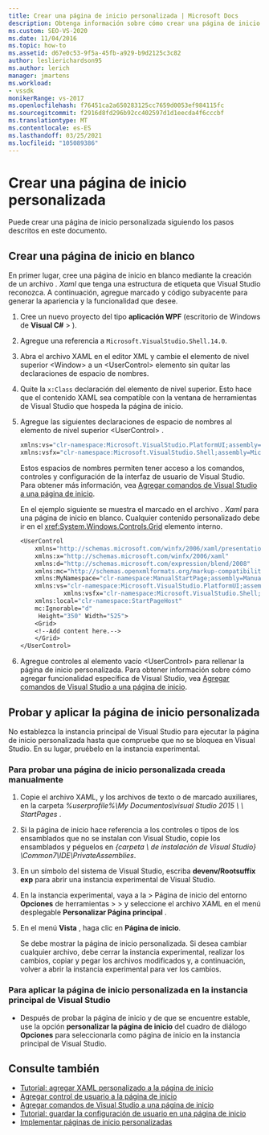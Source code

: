 ```yaml
---
title: Crear una página de inicio personalizada | Microsoft Docs
description: Obtenga información sobre cómo crear una página de inicio personalizada. Comience con una página de inicio en blanco, agregue controles al elemento UserControl vacío y, a continuación, pruebe la página.
ms.custom: SEO-VS-2020
ms.date: 11/04/2016
ms.topic: how-to
ms.assetid: d67e0c53-9f5a-45fb-a929-b9d2125c3c82
author: leslierichardson95
ms.author: lerich
manager: jmartens
ms.workload:
- vssdk
monikerRange: vs-2017
ms.openlocfilehash: f76451ca2a650283125cc7659d0053ef984115fc
ms.sourcegitcommit: f2916d8fd296b92cc402597d1d1eecda4f6cccbf
ms.translationtype: MT
ms.contentlocale: es-ES
ms.lasthandoff: 03/25/2021
ms.locfileid: "105089386"
---
```

# <a name="creating-a-custom-start-page"></a>Crear una página de inicio personalizada

Puede crear una página de inicio personalizada siguiendo los pasos descritos en este documento.

## <a name="create-a-blank-start-page"></a>Crear una página de inicio en blanco

En primer lugar, cree una página de inicio en blanco mediante la creación de un archivo *. Xaml* que tenga una estructura de etiqueta que Visual Studio reconozca. A continuación, agregue marcado y código subyacente para generar la apariencia y la funcionalidad que desee.

1. Cree un nuevo proyecto del tipo **aplicación WPF** (escritorio de Windows de **Visual C#**  >  ).

2. Agregue una referencia a `Microsoft.VisualStudio.Shell.14.0`.

3. Abra el archivo XAML en el editor XML y cambie el elemento de nivel superior \<Window> a un \<UserControl> elemento sin quitar las declaraciones de espacio de nombres.

4. Quite la `x:Class` declaración del elemento de nivel superior. Esto hace que el contenido XAML sea compatible con la ventana de herramientas de Visual Studio que hospeda la página de inicio.

5. Agregue las siguientes declaraciones de espacio de nombres al elemento de nivel superior \<UserControl> .

    ```vb
    xmlns:vs="clr-namespace:Microsoft.VisualStudio.PlatformUI;assembly=Microsoft.VisualStudio.Shell.14.0"
    xmlns:vsfx="clr-namespace:Microsoft.VisualStudio.Shell;assembly=Microsoft.VisualStudio.Shell.14.0"
    ```

     Estos espacios de nombres permiten tener acceso a los comandos, controles y configuración de la interfaz de usuario de Visual Studio. Para obtener más información, vea [Agregar comandos de Visual Studio a una página de inicio](../extensibility/adding-visual-studio-commands-to-a-start-page.md).

     En el ejemplo siguiente se muestra el marcado en el archivo *. Xaml* para una página de inicio en blanco. Cualquier contenido personalizado debe ir en el <xref:System.Windows.Controls.Grid> elemento interno.

    ```vb
    <UserControl
        xmlns="http://schemas.microsoft.com/winfx/2006/xaml/presentation"
        xmlns:x="http://schemas.microsoft.com/winfx/2006/xaml"
        xmlns:d="http://schemas.microsoft.com/expression/blend/2008"
        xmlns:mc="http://schemas.openxmlformats.org/markup-compatibility/2006"
        xmlns:MyNamespace="clr-namespace:ManualStartPage;assembly=ManualStartPage"
        xmlns:vs="clr-namespace:Microsoft.VisualStudio.PlatformUI;assembly=Microsoft.VisualStudio.Shell.14.0"
                xmlns:vsfx="clr-namespace:Microsoft.VisualStudio.Shell;assembly=Microsoft.VisualStudio.Shell.14.0"
        xmlns:local="clr-namespace:StartPageHost"
        mc:Ignorable="d"
         Height="350" Width="525">
        <Grid>
        <!--Add content here.-->
        </Grid>
    </UserControl>
    ```

6. Agregue controles al elemento vacío \<UserControl> para rellenar la página de inicio personalizada. Para obtener información sobre cómo agregar funcionalidad específica de Visual Studio, vea [Agregar comandos de Visual Studio a una página de inicio](../extensibility/adding-visual-studio-commands-to-a-start-page.md).

## <a name="test-and-apply-the-custom-start-page"></a>Probar y aplicar la página de inicio personalizada

No establezca la instancia principal de Visual Studio para ejecutar la página de inicio personalizada hasta que compruebe que no se bloquea en Visual Studio. En su lugar, pruébelo en la instancia experimental.

### <a name="to-test-a-manually-created-custom-start-page"></a>Para probar una página de inicio personalizada creada manualmente

1. Copie el archivo XAML, y los archivos de texto o de marcado auxiliares, en la carpeta *%userprofile%\My Documentos\visual Studio 2015 \\ \ StartPages* .

2. Si la página de inicio hace referencia a los controles o tipos de los ensamblados que no se instalan con Visual Studio, copie los ensamblados y péguelos en *{carpeta \\ de instalación de Visual Studio} \Common7\IDE\PrivateAssemblies*.

3. En un símbolo del sistema de Visual Studio, escriba **devenv/Rootsuffix exp** para abrir una instancia experimental de Visual Studio.

4. En la instancia experimental, vaya a la   >  Página de inicio del entorno **Opciones** de herramientas  >    >   y seleccione el archivo XAML en el menú desplegable **Personalizar Página principal** .

5. En el menú **Vista** , haga clic en **Página de inicio**.

     Se debe mostrar la página de inicio personalizada. Si desea cambiar cualquier archivo, debe cerrar la instancia experimental, realizar los cambios, copiar y pegar los archivos modificados y, a continuación, volver a abrir la instancia experimental para ver los cambios.

### <a name="to-apply-the-custom-start-page-in-the-primary-instance-of-visual-studio"></a>Para aplicar la página de inicio personalizada en la instancia principal de Visual Studio

- Después de probar la página de inicio y de que se encuentre estable, use la opción **personalizar la página de inicio** del cuadro de diálogo **Opciones** para seleccionarla como página de inicio en la instancia principal de Visual Studio.

## <a name="see-also"></a>Consulte también

- [Tutorial: agregar XAML personalizado a la página de inicio](../extensibility/walkthrough-adding-custom-xaml-to-the-start-page.md)
- [Agregar control de usuario a la página de inicio](../extensibility/adding-user-control-to-the-start-page.md)
- [Agregar comandos de Visual Studio a una página de inicio](../extensibility/adding-visual-studio-commands-to-a-start-page.md)
- [Tutorial: guardar la configuración de usuario en una página de inicio](../extensibility/walkthrough-saving-user-settings-on-a-start-page.md)
- [Implementar páginas de inicio personalizadas](../extensibility/deploying-custom-start-pages.md)
